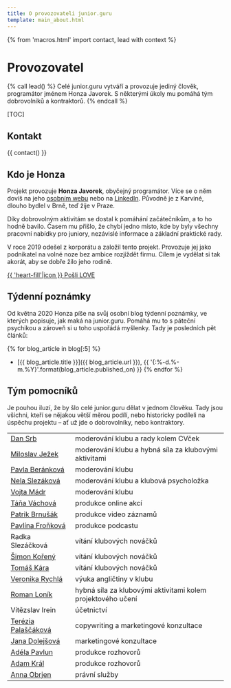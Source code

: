 ```yaml
---
title: O provozovateli junior.guru
template: main_about.html
---
```


{% from 'macros.html' import contact, lead with context %}

# Provozovatel

{% call lead() %}
Celé junior.guru vytváří a provozuje jediný člověk, programátor jménem Honza Javorek.
S některými úkoly mu pomáhá tým dobrovolníků a kontraktorů.
{% endcall %}

[TOC]

## Kontakt

{{ contact() }}

## Kdo je Honza

Projekt provozuje **Honza Javorek**, obyčejný programátor. Více se o něm dovíš na jeho [osobním webu](https://honzajavorek.cz) nebo na [LinkedIn](https://www.linkedin.com/in/honzajavorek/). Původně je z Karviné, dlouho bydlel v Brně, teď žije v Praze.

Díky dobrovolným aktivitám se dostal k pomáhání začátečníkům, a to ho hodně bavilo. Časem mu přišlo, že chybí jedno místo, kde by byly všechny pracovní nabídky pro juniory, nezávislé informace a základní praktické rady.

V roce 2019 odešel z korporátu a založil tento projekt. Provozuje jej jako podnikatel na volné noze bez ambice rozjíždět firmu. Cílem je vydělat si tak akorát, aby se dobře žilo jeho rodině.

<p class="text-center">
  <a href="{{ pages|docs_url("love.jinja")|url }}" class="love-button pulse">{{ 'heart-fill'|icon }} Pošli LOVE</a>
</p>

## Týdenní poznámky

Od května 2020 Honza píše na svůj osobní blog týdenní poznámky, ve kterých popisuje, jak maká na junior.guru.
Pomáhá mu to s páteční psychikou a zároveň si u toho uspořádá myšlenky.
Tady je posledních pět článků:

{% for blog_article in blog[:5] %}
-   [{{ blog_article.title }}]({{ blog_article.url }}), {{ '{:%-d.%-m.%Y}'.format(blog_article.published_on) }}
{% endfor %}

## Tým pomocníků

Je pouhou iluzí, že by šlo celé junior.guru dělat v jednom člověku. Tady jsou všichni, kteří se nějakou větší měrou podílí, nebo historicky podíleli na úspěchu projektu – ať už jde o dobrovolníky, nebo kontraktory.

<table class="table">
  <tr>
    <td><a href="https://coreskill.tech/">Dan Srb</a></td>
    <td>moderování klubu a rady kolem CVček</td>
  </tr>
  <tr>
    <td><a href="https://www.linkedin.com/in/miloslav-jezek/">Miloslav Ježek</a></td>
    <td>moderování klubu a hybná síla za klubovými aktivitami</td>
  </tr>
  <tr>
    <td><a href="https://www.linkedin.com/in/berankova-pavla/">Pavla Beránková</a></td>
    <td>moderování klubu</td>
  </tr>
  <tr>
    <td><a href="https://nelaprovazi.cz/">Nela
        Slezáková</a></td>
    <td>moderování klubu a klubová psycholožka</td>
  </tr>
  <tr>
    <td><a href="https://www.linkedin.com/in/madrvojtech/">Vojta Mádr</a></td>
    <td>moderování klubu</td>
  </tr>
  <tr>
    <td><a href="https://www.linkedin.com/in/t%C3%A1%C5%88a-v%C3%A1chov%C3%A1-512981330/">Táňa Váchová</a></td>
    <td>produkce online akcí</td>
  </tr>
  <tr>
    <td><a href="https://www.linkedin.com/in/patrik-brnusak-cz/">Patrik Brnušák</a></td>
    <td>produkce video záznamů</td>
  </tr>
  <tr>
    <td><a href="https://www.linkedin.com/in/pavlinafronkova/">Pavlína Froňková</a></td>
    <td>produkce podcastu</td>
  </tr>
  <tr>
    <td>Radka Slezáčková</td>
    <td>vítání klubových nováčků</td>
  </tr>
  <tr>
    <td><a href="https://www.linkedin.com/in/fusatytata/">Šimon Kořený</a></td>
    <td>vítání klubových nováčků</td>
  </tr>
  <tr>
    <td><a href="https://www.linkedin.com/in/tom%C3%A1%C5%A1-k%C3%A1ra-81b2111a1/">Tomáš Kára</a></td>
    <td>vítání klubových nováčků</td>
  </tr>
  <tr>
    <td><a href="https://geekpower.cz/">Veronika Rychlá</a>
    </td>
    <td>výuka angličtiny v klubu</td>
  </tr>
  <tr>
    <td><a href="https://www.linkedin.com/in/lonikroman/">Roman Loník</a></td>
    <td>hybná síla za klubovými aktivitami kolem projektového učení</td>
  </tr>
  <tr>
    <td>Vítězslav Irein</td>
    <td>účetnictví</td>
  </tr>
  <tr>
    <td><a href="http://popitchimentoring.cz">Terézia Palaščáková</a></td>
    <td>copywriting a marketingové konzultace</td>
  </tr>
  <tr>
    <td><a href="https://www.linkedin.com/in/dolejsovajana/">Jana Dolejšová</a></td>
    <td>marketingové konzultace</td>
  </tr>
  <tr>
    <td><a href="https://www.linkedin.com/in/adelapavlun/">Adéla Pavlun</a></td>
    <td>produkce rozhovorů</td>
  </tr>
  <tr>
    <td><a href="https://www.linkedin.com/in/adamkral1/">Adam Král</a></td>
    <td>produkce rozhovorů</td>
  </tr>
  <tr>
    <td><a href="https://www.obrjen.net/">Anna Obrjen</a>
    </td>
    <td>právní služby</td>
  </tr>
</table>
